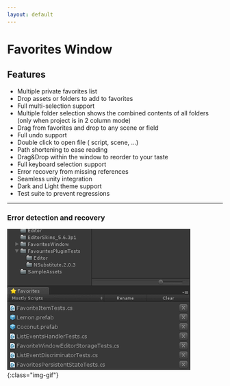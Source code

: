 ```yaml
---
layout: default
---
```


# Favorites Window

## Features

* Multiple private favorites list
* Drop assets or folders to add to favorites
* Full multi-selection support
* Multiple folder selection shows the combined contents of all folders (only when project is in 2 column mode)
* Drag from favorites and drop to any scene or field
* Full undo support
* Double click to open file ( script, scene, ...)
* Path shortening to ease reading
* Drag&Drop within the window to reorder to your taste
* Full keyboard selection support
* Error recovery from missing references
* Seamless unity integration
* Dark and Light theme support
* Test suite to prevent regressions

* * *

### Error detection and recovery

![Error handling and recovery](/assets/images/demogifs/ErrorHandling-and-Recovery.gif){:class="img-gif"}
